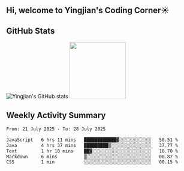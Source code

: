 ## Hi, welcome to Yingjian's Coding Corner☀️

## GitHub Stats
![Yingjian's GitHub stats](https://github-readme-stats.vercel.app/api?username=BigBigBai&show_icons=true&hide=stars,issues&hide_border=true&theme=merko&bg_color=00000000)
<img height="150em" src="https://github-readme-stats.vercel.app/api/top-langs/?username=BigBigBai&layout=compact&hide_border=true&theme=merko&bg_color=00000000"/>

## Weekly Activity Summary

<!--START_SECTION:waka-->

```txt
From: 21 July 2025 - To: 28 July 2025

JavaScript   6 hrs 11 mins   ████████████▓░░░░░░░░░░░░   50.51 %
Java         4 hrs 37 mins   █████████▒░░░░░░░░░░░░░░░   37.77 %
Text         1 hr 18 mins    ██▓░░░░░░░░░░░░░░░░░░░░░░   10.70 %
Markdown     6 mins          ▒░░░░░░░░░░░░░░░░░░░░░░░░   00.87 %
CSS          1 min           ░░░░░░░░░░░░░░░░░░░░░░░░░   00.15 %
```

<!--END_SECTION:waka-->


